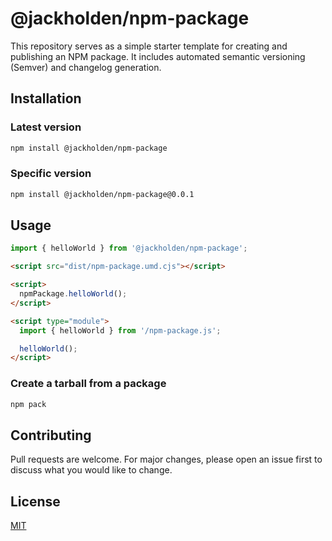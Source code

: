 # @jackholden/npm-package

This repository serves as a simple starter template for creating and publishing an NPM package. It includes automated semantic versioning (Semver) and changelog generation.

## Installation

### Latest version

```bash
npm install @jackholden/npm-package
```

### Specific version

```bash
npm install @jackholden/npm-package@0.0.1
```

## Usage

```javascript
import { helloWorld } from '@jackholden/npm-package';
```

```html
<script src="dist/npm-package.umd.cjs"></script>

<script>
  npmPackage.helloWorld();
</script>
```

```html
<script type="module">
  import { helloWorld } from '/npm-package.js';

  helloWorld();
</script>
```

### Create a tarball from a package

```bash
npm pack
```

## Contributing

Pull requests are welcome. For major changes, please open an issue first
to discuss what you would like to change.

## License

[MIT](https://choosealicense.com/licenses/mit/)
